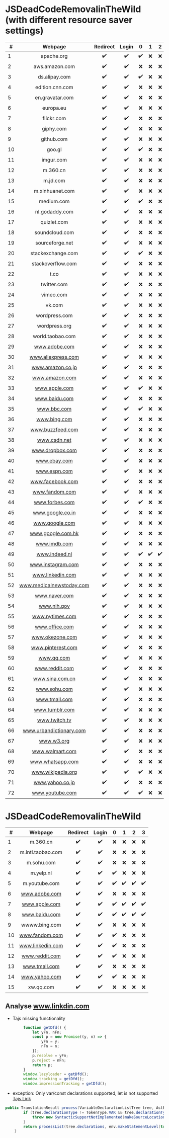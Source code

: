 # JSDeadCodeRemovalinTheWild (with different resource saver settings)

| #  | Webpage | Redirect | Login  | 0 | 1 | 2 | 3 |
| ------------------------------------ |:---:| :---:| :---:| :---: | :---: | :---:|:---:|
| 1  | apache.org | :heavy_check_mark: | :heavy_check_mark: | :heavy_check_mark: | :x: | :x: | :x: | 
| 2  | aws.amazon.com | :heavy_check_mark: | :heavy_check_mark: | :x: | :x: | :x: | :x: | 
| 3  | ds.alipay.com | :heavy_check_mark: | :heavy_check_mark: | :heavy_check_mark: | :x: | :x: | :x: | 
| 4  | edition.cnn.com | :heavy_check_mark: | :heavy_check_mark: | :x: | :x: | :x: | :x: | 
| 5  | en.gravatar.com | :heavy_check_mark: | :heavy_check_mark: | :x: | :x: | :x: | :x: | 
| 6  | europa.eu | :heavy_check_mark: | :heavy_check_mark: | :x: | :x: | :x: |  :x: |
| 7  | flickr.com | :heavy_check_mark: | :heavy_check_mark: | :x: | :x: | :x: |  :x: | 
| 8  | giphy.com | :heavy_check_mark: | :heavy_check_mark: | :x: | :x: | :x: |  :x: | 
| 9  | github.com  | :heavy_check_mark: | :heavy_check_mark: | :x: | :x: | :x: |  :x: |
| 10 | goo.gl | :heavy_check_mark: | :heavy_check_mark: | :heavy_check_mark: | :x: | :x: |  :x: |
| 11 | imgur.com| :heavy_check_mark: | :heavy_check_mark: | :x: | :x: | :x: |  :x: |
| 12 | m.360.cn | :heavy_check_mark: | :heavy_check_mark: | :x: | :x: | :x: |  :x: |
| 13 | m.jd.com | :heavy_check_mark: | :heavy_check_mark: | :x: | :x: | :x: |  :x: |
| 14 | m.xinhuanet.com | :heavy_check_mark: | :heavy_check_mark: | :x: | :x: | :x: |  :x: |
| 15 | medium.com | :heavy_check_mark: | :heavy_check_mark: | :heavy_check_mark: | :x: | :x: |  :x: |
| 16 | nl.godaddy.com| :heavy_check_mark: | :heavy_check_mark: | :x: | :x: | :x: |  :x: |
| 17 | quizlet.com | :heavy_check_mark: | :heavy_check_mark: | :x: | :x: | :x: |  :x: |
| 18 | soundcloud.com | :heavy_check_mark: | :heavy_check_mark: | :x: | :x: | :x: |  :x: |
| 19 | sourceforge.net | :heavy_check_mark: | :heavy_check_mark: | :x: | :x: | :x: |  :x: |
| 20 | stackexchange.com | :heavy_check_mark: | :heavy_check_mark: | :heavy_check_mark: | :x: | :x: |  :x: |
| 21 | stackoverflow.com | :heavy_check_mark: | :heavy_check_mark: | :x: | :x: | :x: |  :x: |
| 22 | t.co | :heavy_check_mark: | :heavy_check_mark: | :x: | :x: | :x: |  :x: |
| 23 | twitter.com | :heavy_check_mark: | :heavy_check_mark: | :x: | :x: | :x: |  :x: |
| 24 | vimeo.com | :heavy_check_mark: | :heavy_check_mark: | :x: | :x: | :x: |  :x: |
| 25 | vk.com | :heavy_check_mark: | :heavy_check_mark: | :x: | :x: | :x: |  :x: |
| 26 | wordpress.com | :heavy_check_mark: | :heavy_check_mark: | :x: | :x: | :x: |  :x: |
| 27 | wordpress.org | :heavy_check_mark: | :heavy_check_mark: | :x: | :x: | :x: |  :x: |
| 28 | world.taobao.com | :heavy_check_mark: | :heavy_check_mark: | :x: | :x: | :x: |  :x: |
| 29 | www.adobe.com | :heavy_check_mark: | :heavy_check_mark: | :x: | :x: | :x: |  :x: |
| 30 | www.aliexpress.com | :heavy_check_mark: | :heavy_check_mark: | :x: | :x: | :x: |  :x: |
| 31 | www.amazon.co.jp | :heavy_check_mark: | :heavy_check_mark: | :x: | :x: | :x: |  :x: |
| 32 | www.amazon.com| :heavy_check_mark: | :heavy_check_mark: | :x: | :x: | :x: |  :x: |
| 33 | www.apple.com | :heavy_check_mark: | :heavy_check_mark: | :heavy_check_mark: | :x: | :x: |  :x: |
| 34 | www.baidu.com | :heavy_check_mark: | :heavy_check_mark: | :x: | :x: | :x: |  :x: |
| 35 | www.bbc.com | :heavy_check_mark: | :heavy_check_mark: | :heavy_check_mark: | :x: | :x: |  :x: |
| 36 | www.bing.com | :heavy_check_mark: | :heavy_check_mark: | :x: | :x: | :x: |  :x: |
| 37 | www.buzzfeed.com | :heavy_check_mark: | :heavy_check_mark: | :x: | :x: | :x: |  :x: |
| 38 | www.csdn.net| :heavy_check_mark: | :heavy_check_mark: | :x: | :x: | :x: |  :x: |
| 39 | www.dropbox.com | :heavy_check_mark: | :heavy_check_mark: | :x: | :x: | :x: |  :x: |
| 40 | www.ebay.com | :heavy_check_mark: | :heavy_check_mark: | :x: | :x: | :x: |  :x: |
| 41 | www.espn.com | :heavy_check_mark: | :heavy_check_mark: | :x: | :x: | :x: |  :x: |
| 42 | www.facebook.com | :heavy_check_mark: | :heavy_check_mark: | :x: | :x: | :x: |  :x: |
| 43 | www.fandom.com | :heavy_check_mark: | :heavy_check_mark: | :x: | :x: | :x: |  :x: |
| 44 | www.forbes.com | :heavy_check_mark: | :heavy_check_mark: | :heavy_check_mark: | :x: | :x: |  :x: |
| 45 | www.google.co.in| :heavy_check_mark: | :heavy_check_mark: | :x: | :x: | :x: |  :x: |
| 46 | www.google.com | :heavy_check_mark: | :heavy_check_mark: | :x: | :x: | :x: |  :x: |
| 47 | www.google.com.hk| :heavy_check_mark: | :heavy_check_mark: | :x: | :x: | :x: |  :x: |
| 48 | www.imdb.com | :heavy_check_mark: | :heavy_check_mark: | :x: | :x: | :x: |  :x: |
| 49 | www.indeed.nl | :heavy_check_mark: | :heavy_check_mark: | :heavy_check_mark: | :heavy_check_mark: | :heavy_check_mark: |  :heavy_check_mark: |
| 50 | www.instagram.com | :heavy_check_mark: | :heavy_check_mark: | :x: | :x: | :x: |  :x: |
| 51 | www.linkedin.com | :heavy_check_mark: | :heavy_check_mark: | :x: | :x: | :x: |  :x: |
| 52 | www.medicalnewstoday.com | :heavy_check_mark: | :heavy_check_mark: | :x: | :x: | :x: |  :x: |
| 53 | www.naver.com | :heavy_check_mark: | :heavy_check_mark: | :x: | :x: | :x: |  :x: |
| 54 | www.nih.gov | :heavy_check_mark: | :heavy_check_mark: | :x: | :x: | :x: |  :x: |
| 55 | www.nytimes.com | :heavy_check_mark: | :heavy_check_mark: | :x: | :x: | :x: |  :x: |
| 56 | www.office.com | :heavy_check_mark: | :heavy_check_mark: | :x: | :x: | :x: |  :x: |
| 57 | www.okezone.com | :heavy_check_mark: | :heavy_check_mark: | :x: | :x: | :x: |  :x: |
| 58 | www.pinterest.com | :heavy_check_mark: | :heavy_check_mark: | :x: | :x: | :x: |  :x: |
| 59 | www.qq.com | :heavy_check_mark: | :heavy_check_mark: | :x: | :x: | :x: |  :x: |
| 60 | www.reddit.com | :heavy_check_mark: | :heavy_check_mark: | :x: | :x: | :x: |  :x: |
| 61 | www.sina.com.cn | :heavy_check_mark: | :heavy_check_mark: | :x: | :x: | :x: |  :x: |
| 62 | www.sohu.com | :heavy_check_mark: | :heavy_check_mark: | :x: | :x: | :x: |  :x: |
| 63 | www.tmall.com | :heavy_check_mark: | :heavy_check_mark: | :x: | :x: | :x: |  :x: |
| 64 | www.tumblr.com | :heavy_check_mark: | :heavy_check_mark: | :x: | :x: | :x: |  :x: |
| 65 | www.twitch.tv | :heavy_check_mark: | :heavy_check_mark: | :x: | :x: | :x: |  :x: |
| 66 | www.urbandictionary.com | :heavy_check_mark: | :heavy_check_mark: | :x: | :x: | :x: |  :x: |
| 67 | www.w3.org | :heavy_check_mark: | :heavy_check_mark: | :x: | :x: | :x: |  :x: |
| 68 | www.walmart.com | :heavy_check_mark: | :heavy_check_mark: | :x: | :x: | :x: |  :x: |
| 69 | www.whatsapp.com | :heavy_check_mark: | :heavy_check_mark: | :x: | :x: | :x: |  :x: |
| 70 | www.wikipedia.org | :heavy_check_mark: | :heavy_check_mark: | :heavy_check_mark: | :x: | :x: |  :x: |
| 71 | www.yahoo.co.jp | :heavy_check_mark: | :heavy_check_mark: | :x: | :x: | :x: |  :x: |
| 72 |www.youtube.com | :heavy_check_mark: | :heavy_check_mark: | :heavy_check_mark: | :x: | :x: |  :x: |

# JSDeadCodeRemovalinTheWild

| #  | Webpage | Redirect | Login  | 0 | 1 | 2 | 3 |
| ------------------------------------ |:---:| :---:| :---:| :---: | :---: | :---:|:---:|
| 1  | m.360.cn | :heavy_check_mark: | :heavy_check_mark: | :x: | :x: | :x: | :x: | 
| 2  | m.intl.taobao.com | :heavy_check_mark: | :heavy_check_mark: | :x: | :x: | :x: | :x: | 
| 3  | m.sohu.com | :heavy_check_mark: | :heavy_check_mark: | :x: | :x: | :x: | :x: | 
| 4  | m.yelp.nl | :heavy_check_mark: | :heavy_check_mark: | :heavy_check_mark: | :x: | :x: | :x: | 
| 5  | m.youtube.com | :heavy_check_mark: | :heavy_check_mark: | :heavy_check_mark: | :heavy_check_mark: | :heavy_check_mark: |  :heavy_check_mark: |
| 6  | www.adobe.com | :heavy_check_mark: | :heavy_check_mark: | :x: | :x: | :x: |  :x: |
| 7  | www.apple.com | :heavy_check_mark: | :heavy_check_mark: | :heavy_check_mark: | :heavy_check_mark: | :heavy_check_mark: |  :heavy_check_mark: | 
| 8  | www.baidu.com | :heavy_check_mark: | :heavy_check_mark: | :heavy_check_mark: | :heavy_check_mark: | :heavy_check_mark: |  :heavy_check_mark: |
| 9  | wwww.bing.com  | :heavy_check_mark: | :heavy_check_mark: | :x: | :x: | :x: |  :x: |
| 10 | www.fandom.com | :heavy_check_mark: | :heavy_check_mark: | :heavy_check_mark: | :x: | :x: |  :x: |
| 11 | www.linkedin.com | :heavy_check_mark: | :heavy_check_mark: | :heavy_check_mark: | :x: | :x: |  :x: |
| 12 | www.reddit.com | :heavy_check_mark: | :heavy_check_mark: | :heavy_check_mark: | :x: | :x: |  :x: |
| 13 | www.tmall.com | :heavy_check_mark: | :heavy_check_mark: | :x: | :x: | :x: |  :x: |
| 14 | www.yahoo.com | :heavy_check_mark: | :heavy_check_mark: | :heavy_check_mark: | :x: | :x: |  :x: |
| 15 | xw.qq.com | :heavy_check_mark: | :heavy_check_mark: | :x: | :x: | :x: |  :x: |


## Analyse www.linkdin.com
- Tajs missing functionality
```JavaScript 
        function getDfd() {
            let yFn, nFn;
            const p = new Promise((y, n) => {
                yFn = y;
                nFn = n;
            });
            p.resolve = yFn;
            p.reject = nFn;
            return p;
        }
        window.lazyloader = getDfd();
        window.tracking = getDfd();
        window.impressionTracking = getDfd();
```
- exception: Only var/const declarations supported, let is not supported
[Tajs Link](https://github.com/cs-au-dk/TAJS/blob/a519cdd38261ba143b5f21ee917c86839c180469/src/dk/brics/tajs/js2flowgraph/FunctionBuilder.java#L1549)

```java
public TranslationResult process(VariableDeclarationListTree tree, AstEnv env) {
        if (tree.declarationType != TokenType.VAR && tree.declarationType != TokenType.CONST /* TODO: unsound to treat as var, but unlikely to be an issue in practice (GitHub #182) */) {
            throw new SyntacticSupportNotImplemented(makeSourceLocation(tree) + ": Only var/const declarations supported, " + tree.declarationType + " is not supported");
        }
        return processList(tree.declarations, env.makeStatementLevel(true));
    }
```
